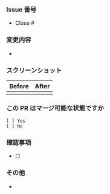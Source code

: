 ### Issue 番号

<!-- 関連する Issue の番号を記入します。 -->

- Close #

### 変更内容

<!-- この PR の変更内容を説明します。 -->

-

### スクリーンショット

<!-- 変更内容をスクリーンショットで示す場合は、ここに貼り付けます。 -->

| Before | After |
| :----: | :---: |
|        |       |

### この PR はマージ可能な状態ですか

<!-- 当てはまるもの 1 つに「x」をマークします。 -->

```
[ ] Yes
[ ] No
```

### 確認事項

- [ ]

### その他

<!-- その他の付言したい情報等を記入します。 -->

-
